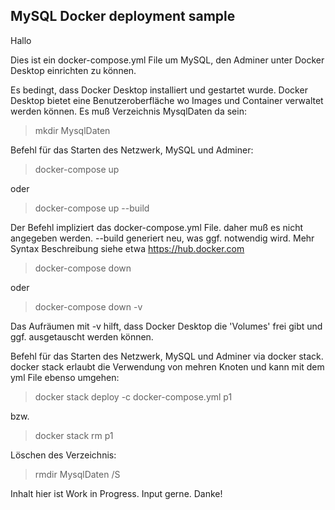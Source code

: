 ## MySQL Docker deployment sample
 
Hallo

Dies ist ein docker-compose.yml File um MySQL, den Adminer unter Docker Desktop einrichten zu können. 

Es bedingt, dass Docker Desktop installiert und gestartet wurde.  Docker Desktop bietet eine Benutzeroberfläche wo Images und Container verwaltet werden können.
Es muß Verzeichnis MysqlDaten da sein:

> mkdir MysqlDaten
> 

Befehl für das Starten des Netzwerk, MySQL und Adminer:

> docker-compose up
> 

oder

> docker-compose up --build
> 


Der Befehl impliziert das docker-compose.yml File. daher muß  es nicht angegeben werden. 
--build generiert neu, was ggf. notwendig wird. Mehr Syntax Beschreibung siehe etwa https://hub.docker.com

> docker-compose down
> 

oder

> docker-compose down -v 
> 


Das Aufräumen mit -v hilft, dass Docker Desktop die 'Volumes' frei gibt und ggf. ausgetauscht werden können.

Befehl für das Starten des Netzwerk, MySQL und Adminer via docker stack. 
docker stack erlaubt die Verwendung von mehren Knoten und kann mit dem yml File ebenso umgehen:

> docker stack deploy -c docker-compose.yml p1
> 

bzw.

> docker stack rm p1 
> 

Löschen des Verzeichnis:

> rmdir MysqlDaten /S
 
Inhalt hier ist Work in Progress. Input gerne. Danke!

